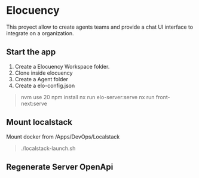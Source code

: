 # Elocuency

This proyect allow to create agents teams and provide a chat UI interface to integrate on a organization.

## Start the app

1. Create a Elocuency Workspace folder.
2. Clone inside elocuency
3. Create a Agent folder
4. Create a elo-config.json

> nvm use 20
> npm install
> nx run elo-server:serve
> nx run front-next:serve

## Mount localstack

Mount docker from /Apps/DevOps/Localstack

> ./localstack-launch.sh

## Regenerate Server OpenApi

>

